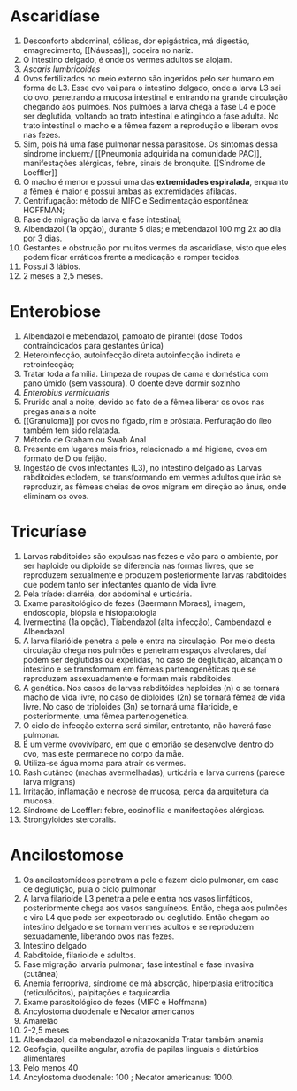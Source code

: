 # Ascaridíase
1. Desconforto abdominal, cólicas, dor epigástrica, má digestão, emagrecimento, [[Náuseas]], coceira no nariz.
2. O intestino delgado, é onde os vermes adultos se alojam.
3. *Ascaris lumbricoides*
4. Ovos fertilizados no meio externo são ingeridos pelo ser humano em forma de L3. Esse ovo vai para o intestino delgado, onde a larva L3 sai do ovo, penetrando a mucosa intestinal e entrando na grande circulação chegando aos pulmões. Nos pulmões a larva chega a fase L4 e pode ser deglutida, voltando ao trato intestinal e atingindo a fase adulta. No trato intestinal o macho e a fêmea fazem a reprodução e liberam ovos nas fezes.
5. Sim, pois há uma fase pulmonar nessa parasitose. Os sintomas dessa síndrome incluem:/ [[Pneumonia adquirida na comunidade PAC]], manifestações alérgicas, febre, sinais de bronquite. [[Síndrome de Loeffler]]
6. O macho é menor e possui uma das **extremidades espiralada**, enquanto a fêmea é maior e possui ambas as extremidades afiladas.
7.  Centrifugação: método de MIFC e Sedimentação espontânea: HOFFMAN;
8. Fase de migração da larva e fase intestinal;
9. Albendazol (1a opção), durante 5 dias; e mebendazol 100 mg 2x ao dia por 3 dias. 
10. Gestantes e obstrução por muitos vermes da ascaridíase, visto que eles podem ficar erráticos frente a medicação e romper tecidos.
11. Possui 3 lábios.
12. 2 meses a 2,5 meses.
# Enterobiose
1. Albendazol e mebendazol, pamoato de pirantel (dose Todos contraindicados para gestantes única)
2. Heteroinfecção, autoinfecção direta autoinfecção indireta e retroinfecção; 
3. Tratar toda a família. Limpeza de roupas de cama e doméstica com pano úmido (sem vassoura). O doente deve dormir sozinho
4. *Enterobius vermicularis*
5. Prurido anal a noite, devido ao fato de a fêmea liberar os ovos nas pregas anais a noite
6. [[Granuloma]] por ovos no fígado, rim e próstata. Perfuração do íleo também tem sido relatada.
7. Método de Graham ou Swab Anal
8. Presente em lugares mais frios, relacionado a má higiene, ovos em formato de D ou feijão.
9. Ingestão de ovos infectantes (L3), no intestino delgado as Larvas rabditoides eclodem, se transformando em vermes adultos que irão se reproduzir, as fêmeas cheias de ovos migram em direção ao ânus, onde eliminam os ovos. 
# Tricuríase
1. Larvas rabditoides são expulsas nas fezes e vão para o ambiente, por ser haploide ou diploide se diferencia nas formas livres, que se reproduzem sexualmente e produzem posteriormente larvas rabditoides que podem tanto ser infectantes quanto de vida livre.
2. Pela tríade: diarréia, dor abdominal e urticária.
3. Exame parasitológico de fezes (Baermann Moraes), imagem, endoscopia, biópsia e histopatologia
4. Ivermectina (1a opção), Tiabendazol (alta infecção), Cambendazol e Albendazol
5. A larva filarióide penetra a pele e entra na circulação. Por meio desta circulação chega nos pulmões e penetram espaços alveolares, daí podem ser deglutidas ou expelidas, no caso de deglutição, alcançam o intestino e se transformam em fêmeas partenogenéticas que se reproduzem assexuadamente e formam mais rabditoides.
6. A genética. Nos casos de larvas rabditóides haploides (n) o se tornará macho de vida livre, no caso de diploides (2n) se tornará fêmea de vida livre. No caso de triploides (3n) se tornará uma filarioide, e posteriormente, uma fêmea partenogenética.
7. O ciclo de infecção externa será similar, entretanto, não haverá fase pulmonar.
8. É um verme ovovivíparo, em que o embrião se desenvolve dentro do ovo, mas este permanece no corpo da mãe.
9. Utiliza-se água morna para atrair os vermes.
10. Rash cutâneo (machas avermelhadas), urticária e larva currens (parece larva migrans)
11. Irritação, inflamação e necrose de mucosa, perca da arquitetura da mucosa.
12. Síndrome de Loeffler: febre, eosinofilia e manifestações alérgicas.
13. Strongyloides stercoralis.
# Ancilostomose
1. Os ancilostomídeos penetram a pele e fazem ciclo pulmonar, em caso de deglutição, pula o ciclo pulmonar
2. A larva filarioide L3 penetra a pele e entra nos vasos linfáticos, posteriormente chega aos vasos sanguíneos. Então, chega aos pulmões e vira L4 que pode ser expectorado ou deglutido. Então chegam ao intestino delgado e se tornam vermes adultos e se reproduzem sexuadamente, liberando ovos nas fezes.
3. Intestino delgado
4. Rabditoide, filarioide e adultos.
5. Fase migração larvária pulmonar, fase intestinal e fase invasiva (cutânea)
6. Anemia ferropriva, síndrome de má absorção, hiperplasia eritrocítica (reticulócitos), palpitações e taquicardia.
7. Exame parasitológico de fezes (MIFC e Hoffmann)
8. Ancylostoma duodenale e Necator americanos
9. Amarelão
10. 2-2,5 meses
11. Albendazol, da mebendazol e nitazoxanida Tratar também anemia
12. Geofagia, queilite angular, atrofia de papilas linguais e distúrbios alimentares
13. Pelo menos 40
14. Ancylostoma duodenale: 100 ; Necator americanus: 1000.